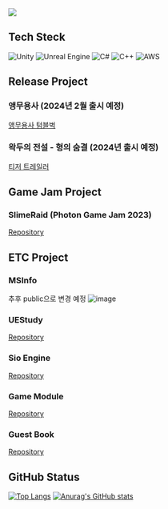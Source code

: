 <img src="https://capsule-render.vercel.app/api?type=waving&color=auto&height=300&section=header&text=UnitySio&fontSize=90" />

## Tech Steck
![Unity](https://img.shields.io/badge/unity-%23000000.svg?style=for-the-badge&logo=unity&logoColor=white)
![Unreal Engine](https://img.shields.io/badge/unrealengine-%23313131.svg?style=for-the-badge&logo=unrealengine&logoColor=white)
![C#](https://img.shields.io/badge/c%23-%23239120.svg?style=for-the-badge&logo=c-sharp&logoColor=white)
![C++](https://img.shields.io/badge/c++-%2300599C.svg?style=for-the-badge&logo=c%2B%2B&logoColor=white)
![AWS](https://img.shields.io/badge/AWS-%23FF9900.svg?style=for-the-badge&logo=amazon-aws&logoColor=white)

## Release Project
### 앵무용사 (2024년 2월 출시 예정)
[앵무용사 텀블벅](https://tumblbug.com/cockatiel?ref=GNB%2F%EB%94%94%EC%A7%80%ED%84%B8%20%EA%B2%8C%EC%9E%84)

### 왁두의 전설 - 형의 숨결 (2024년 출시 예정)
[티저 트레일러](https://youtu.be/I-YIDBy38Jo)

## Game Jam Project
### SlimeRaid (Photon Game Jam 2023)
[Repository](https://github.com/UnitySio/SlimeRaid)

## ETC Project
### MSInfo
추후 public으로 변경 예정
![image](https://github.com/UnitySio/UnitySio/assets/38973547/885fe9bb-e81a-406e-8623-aa4adab04e03)
### UEStudy
[Repository](https://github.com/UnitySio/UEStudy)
### Sio Engine
[Repository](https://github.com/UnitySio/SioEngine)
### Game Module
[Repository](https://github.com/UnitySio/GameModule)
### Guest Book
[Repository](https://github.com/UnitySio/GuestBook)

## GitHub Status
[![Top Langs](https://github-readme-stats.vercel.app/api/top-langs/?username=UnitySio&count_private=true)](https://github.com/anuraghazra/github-readme-stats)
[![Anurag's GitHub stats](https://github-readme-stats.vercel.app/api?username=UnitySio&count_private=true)](https://github.com/anuraghazra/github-readme-stats)

